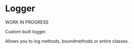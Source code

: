 # Logger
WORK IN PROGRESS

Custom built logger.

Allows you to log methods, boundmethods or entire classes.
